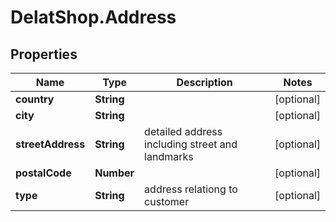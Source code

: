 # DelatShop.Address

## Properties

Name | Type | Description | Notes
------------ | ------------- | ------------- | -------------
**country** | **String** |  | [optional] 
**city** | **String** |  | [optional] 
**streetAddress** | **String** | detailed address including street and landmarks | [optional] 
**postalCode** | **Number** |  | [optional] 
**type** | **String** | address relationg to customer | [optional] 


